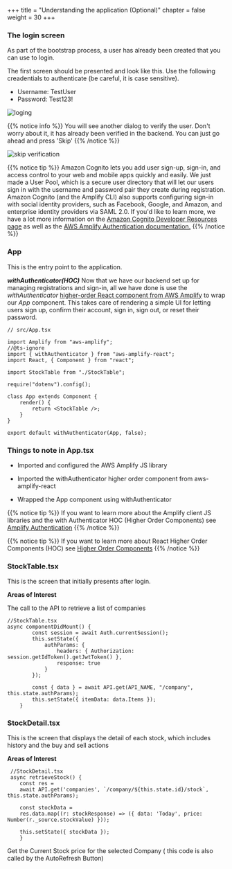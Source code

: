 +++
title = "Understanding the application (Optional)"
chapter = false
weight = 30
+++

### The login screen

As part of the bootstrap process, a user has already been created that you can use to login.

The first screen should be presented and look like this. Use the following creadentials to authenticate (be careful, it is case sensitive).

-   Username: TestUser
-   Password: Test123!

![loging](/images/app-signin-screen.png)

{{% notice info %}}
You will see another dialog to verify the user. Don't worry about it, it has already been verified in the backend. You can just go ahead and press 'Skip'
{{% /notice %}}

![skip verification](/images/login-verification-skip.png)

{{% notice tip %}}
Amazon Cognito lets you add user sign-up, sign-in, and access control to your web and mobile apps quickly and easily. We just made a User Pool, which is a secure user directory that will let our users sign in with the username and password pair they create during registration. Amazon Cognito (and the Amplify CLI) also supports configuring sign-in with social identity providers, such as Facebook, Google, and Amazon, and enterprise identity providers via SAML 2.0. If you'd like to learn more, we have a lot more information on the [Amazon Cognito Developer Resources page](https://aws.amazon.com/cognito/dev-resources/) as well as the [AWS Amplify Authentication documentation.](https://aws-amplify.github.io/amplify-js/media/authentication_guide#federated-identities-social-sign-in)
{{% /notice %}}

### App

This is the entry point to the application.

**_withAuthenticator(HOC)_**
Now that we have our backend set up for managing registrations and sign-in, all we have done is use the _withAuthenticator_ [higher-order React component from AWS Amplify](https://aws-amplify.github.io/amplify-js/media/authentication_guide.html#using-components-in-react) to wrap our _App_ component. This takes care of rendering a simple UI for letting users sign up, confirm their account, sign in, sign out, or reset their password.

```tsx
// src/App.tsx

import Amplify from "aws-amplify";
//@ts-ignore
import { withAuthenticator } from "aws-amplify-react";
import React, { Component } from "react";

import StockTable from "./StockTable";

require("dotenv").config();

class App extends Component {
    render() {
        return <StockTable />;
    }
}

export default withAuthenticator(App, false);
```

### Things to note in App.tsx

-   Imported and configured the AWS Amplify JS library

-   Imported the withAuthenticator higher order component from aws-amplify-react

-   Wrapped the App component using withAuthenticator

{{% notice tip %}}
If you want to learn more about the Amplify client JS libraries and the with Authenticator HOC (Higher Order Components) see
[Amplify Authentication](https://aws-amplify.github.io/docs/js/authentication)
{{% /notice %}}

{{% notice tip %}}
If you want to learn more about React Higher Order Components (HOC) see [Higher Order Components](https://reactjs.org/docs/higher-order-components.html)
{{% /notice %}}

### StockTable.tsx

This is the screen that initially presents after login.

**Areas of Interest**

The call to the API to retrieve a list of companies

```tsx
//StockTable.tsx
async componentDidMount() {
        const session = await Auth.currentSession();
        this.setState({
            authParams: {
                headers: { Authorization: session.getIdToken().getJwtToken() },
                response: true
            }
        });

        const { data } = await API.get(API_NAME, "/company", this.state.authParams);
        this.setState({ itemData: data.Items });
    }

```

### StockDetail.tsx

This is the screen that displays the detail of each stock, which includes history and the buy and sell actions

**Areas of Interest**

```tsx
 //StockDetail.tsx
 async retrieveStock() {
    const res = 
    await API.get('companies', `/company/${this.state.id}/stock`, this.state.authParams);

    const stockData = 
    res.data.map((r: stockResponse) => ({ data: 'Today', price: Number(r._source.stockValue) }));

    this.setState({ stockData });
    }
```

Get the Current Stock price for the selected Company
( this code is also called by the AutoRefresh Button)
